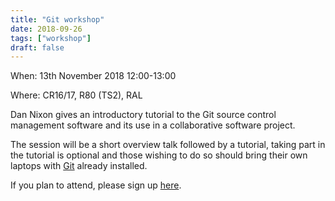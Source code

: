 ```yaml
---
title: "Git workshop"
date: 2018-09-26
tags: ["workshop"]
draft: false
---
```


When: 13th November 2018 12:00-13:00

Where: CR16/17, R80 (TS2), RAL

Dan Nixon gives an introductory tutorial to the Git source control management
software and its use in a collaborative software project.

The session will be a short overview talk followed by a tutorial, taking part in
the tutorial is optional and those wishing to do so should bring their own
laptops with [Git](https://git-scm.com/) already installed.

If you plan to attend, please sign up
[here](https://www.eventbrite.co.uk/e/software-engineering-community-git-workshop-tickets-50739249461).
